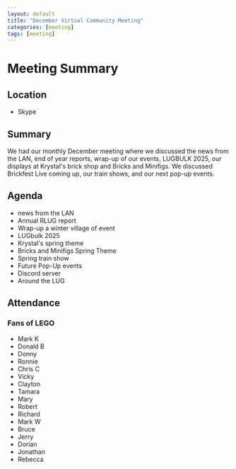 ```yaml
---
layout: default
title: "December Virtual Community Meeting"
categories: [meeting]
tags: [meeting]
---
```


# Meeting Summary

## Location

- Skype

## Summary

We had our monthly December meeting where we discussed the news from the LAN, end of year reports, wrap-up of our events, LUGBULK 2025, our displays at Krystal's brick shop and Bricks and Minifigs.  We discussed Brickfest Live coming up, our train shows, and our next pop-up events.

## Agenda

- news from the LAN
- Annual RLUG report
- Wrap-up a winter village of event
- LUGbulk 2025
- Krystal's spring theme
- Bricks and Minifigs Spring Theme
- Spring train show
- Future Pop-Up events
- Discord server
- Around the LUG 

## Attendance

### Fans of LEGO

- Mark K
- Donald B
- Donny
- Ronnie
- Chris C
- Vicky
- Clayton
- Tamara
- Mary
- Robert
- Richard
- Mark W
- Bruce
- Jerry
- Dorian
- Jonathan
- Rebecca
